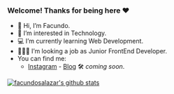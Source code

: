 ### Welcome! Thanks for being here ❤️
- 👋 Hi, I’m Facundo.
- 👀 I’m interested in Technology.
- 💻 I’m currently learning Web Development. 
- 👨🏻‍💻 I’m looking a job as Junior FrontEnd Developer.
- You can find me:
  - [Instagram](https://www.instagram.com/facundev/) - [Blog](https://www.facun.dev/) 🛠 <i>coming soon</i>.

[![facundosalazar's github stats](https://github-readme-stats.vercel.app/api?username=facundosalazar)](https://github.com/anuraghazra/github-readme-stats)
